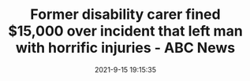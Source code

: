 ---
"title": "Former disability carer fined $15,000 over incident that left man with horrific injuries - ABC News"
"date": "2021-9-15 19:15:35"
"feed_name": "GOOGLENEWSINDUSTRIAL"
"feed_website": "https://news.google.com/search?q=industrial%2Bincident&hl=en-US&gl=US&ceid=US:en"
"feed_rss": "https://news.google.com/rss/search?q=industrial%2Bincident&hl=en-US&gl=US&ceid=US:en"
"link": "https://www.abc.net.au/news/2021-09-16/former-disability-carer-fined-15000-dollars-over-incident/100464656"
"file": "_posts/2021-1-1-de36a488f6cb2debca5adc8ae6b9bb652ee08184.md"
"accident": "1"
"drilling": "0"
"dead": "0"
"injured": "0"
"where": "unknown site"
---